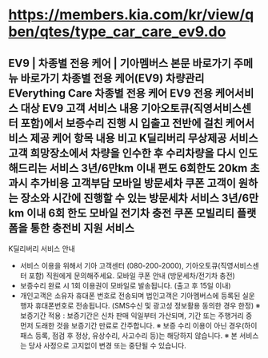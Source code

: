 # https://members.kia.com/kr/view/qben/qtes/type_car_care_ev9.do

EV9 | 차종별 전용 케어 | 기아멤버스
본문 바로가기
주메뉴 바로가기
차종별 전용 케어(EV9)
차량관리
EVerything Care
차종별 전용 케어
EV9 전용 케어서비스
대상
EV9 고객
서비스 내용
기아오토큐(직영서비스센터 포함)에서 보증수리 진행 시 입출고 전반에 걸친 케어서비스 제공
케어 항목
내용
비고
K딜리버리
무상제공 서비스
고객 희망장소에서 차량을 인수한 후 수리차량을
다시 인도해드리는 서비스
3년/6만km 이내 편도 6회한도
20km 초과시 추가비용 고객부담
모바일 방문세차 쿠폰
고객이 원하는 장소와 시간에 진행할 수 있는
방문세차 서비스
3년/6만km 이내 6회 한도
모바일 전기차 충전 쿠폰
모빌리티 플랫폼을 통한 충전비 지원 서비스
-
K딜리버리 서비스 안내
- 서비스 이용을 위해서 기아 고객센터 (080-200-2000), 기아오토큐(직영서비스센터 포함) 직원에게 문의해주세요.
모바일 쿠폰 안내 (방문세차/전기차 충전)
- 보증수리 완료 시 1회 이용권이 모바일로 발송됩니다. (출고 후 15일 이내)
- 개인고객은 소유자 휴대폰 번호로 전송되며 법인고객은 기아멤버스에 등록된 실운행자 휴대폰번호로 전송됩니다.
(SMS수신 및 광고성 정보활용 동의한 경우 한정)
※ 보증기간 적용 : 보증기간은 신차 판매 익일부터 가산되며, 기간 또는 주행거리 중 먼저 도래한 것을 보증기간 만료로 간주합니다.
※ 보증 수리 이용이 아닌 경우(하이패스 등록, 점검 후 정상, 유상수리, 사고수리 등)는 해당하지 않습니다.
※ 본 서비스는 당사 사정으로 고지없이 변경 또는 중단될 수 있습니다.